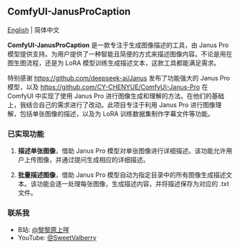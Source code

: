 ## ComfyUI-JanusProCaption

[English](README) | 简体中文

**ComfyUI-JanusProCaption** 是一款专注于生成图像描述的工具，由 Janus Pro 模型提供支持。为用户提供了一种智能且简便的方式来描述图像内容。不论是用在图生图流程，还是为 LoRA 模型训练生成描述文本，这款工具都能满足需求。

特别感谢 https://github.com/deepseek-ai/Janus 发布了功能强大的 Janus Pro 模型，以及 https://github.com/CY-CHENYUE/ComfyUI-Janus-Pro 在 ComfyUI 中实现了使用 Janus Pro 进行图像生成和理解的方法。在他们的基础上，我结合自己的需求进行了改动。此项目专注于利用 Janus Pro 进行图像理解，包括单张图像的描述，以及为 LoRA 训练数据集制作字幕文件等功能。

### 已实现功能

1. **描述单张图像**，借助 Janus Pro 模型对单张图像进行详细描述。该功能允许用户上传图像，并通过提问生成相应的详细描述。<br>

2. **批量描述图像**，借助 Janus Pro 模型自动为指定目录中的所有图像生成描述文本。该功能会逐一处理每张图像，生成描述内容，并将描述保存为对应的 .txt 文件。<br>

### 联系我

- B站: [@黎黎原上咩](https://space.bilibili.com/449342345)
- YouTube: [@SweetValberry](https://www.youtube.com/@SweetValberry)
